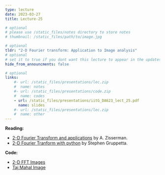 ```yaml
---
type: lecture
date: 2023-03-27
title: Lecture-25

# optional
# please use /static_files/notes directory to store notes
# thumbnail: /static_files/path/to/image.jpg

# optional
tldr: "2-D Fourier transform: Application to Image analysis"
# optional
# set it to true if you dont want this lecture to appear in the updates section
hide_from_announcments: false

# optional
links: 
    #- url: /static_files/presentations/lec.zip
    #  name: notes
    #- url: /static_files/presentations/code.zip
    #  name: codes
    - url: /static_files/presentations/iitG_DA623_lect_25.pdf
      name: slides
    #- url: /static_files/presentations/lec.zip
    #  name: other
---
```


**Reading:**
- [2-D Fourier Transform and applications](https://www.robots.ox.ac.uk/~az/lectures/ia/lect2.pdf) by A. Zisserman.
- [2-D Fourier Tranform with python](https://thepythoncodingbook.com/2021/08/30/2d-fourier-transform-in-python-and-fourier-synthesis-of-images/) by Stephen Gruppetta.

**Code:**
- [2-D FFT Images](/da623/static_files/presentations/lect_2D_image_fft.ipynb)
- [Taj Mahal Image](/da623/static_files/presentations/taj_mahal.jpeg)
